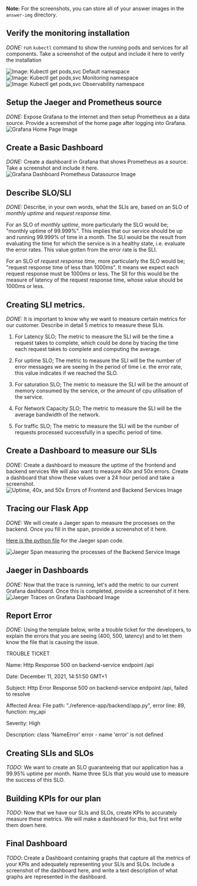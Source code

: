**Note:** For the screenshots, you can store all of your answer images in the `answer-img` directory.

## Verify the monitoring installation

*DONE:* run `kubectl` command to show the running pods and services for all components. Take a screenshot of the output and include it here to verify the installation

![Image: Kubectl get pods,svc Default namespace](https://github.com/EmekaMomodu/metrics-dashboard/blob/main/answer-img/kubectl-get-pods-svc-n-default.png "Pods and Services for Default namespace")
![Image: Kubectl get pods,svc Monitoring namespace](https://github.com/EmekaMomodu/metrics-dashboard/blob/main/answer-img/kubectl-get-pods-svc-n-moniroring.png "Pods and Services for Monitoring namespace")
![Image: Kubectl get pods,svc Observability namespace](https://github.com/EmekaMomodu/metrics-dashboard/blob/main/answer-img/kubectl-get-pods-svc-n-observability.png "Pods and Services for Observability namespace")

## Setup the Jaeger and Prometheus source
*DONE:* Expose Grafana to the internet and then setup Prometheus as a data source. Provide a screenshot of the home page after logging into Grafana.
![Grafana Home Page Image](https://github.com/EmekaMomodu/metrics-dashboard/blob/main/answer-img/grafana-home-page.png "Grafana Home Page")

## Create a Basic Dashboard
*DONE:* Create a dashboard in Grafana that shows Prometheus as a source. Take a screenshot and include it here.
![Grafana Dashboard Prometheus Datasource Image](https://github.com/EmekaMomodu/metrics-dashboard/blob/main/answer-img/sample-grafana-dashboard-with-prometheus-datasource.png "Grafana Dashboard with Prometheus Datasource")

## Describe SLO/SLI
*DONE:* Describe, in your own words, what the SLIs are, based on an SLO of *monthly uptime* and *request response time*.

For an SLO of  *monthly uptime*, more particularly the SLO would be;  "monthly uptime of 99.999%".
This implies that our service should be up and running 99.999% of time in a month.
The SLI would be the result from evaluating the time for which the service is in a healthy state, i.e. evaluate the error rates. 
This value gotten from the error rate is the SLI.

For an SLO of *request response time*, more particularly the SLO would be;  "request response time of less than 1000ms".
It means we expect each request response must be 1000ms or less. The SlI for this would be the measure of latency
of the request response time, whose value should be 1000ms or less.

## Creating SLI metrics.
*DONE:* It is important to know why we want to measure certain metrics for our customer. Describe in detail 5 metrics to measure these SLIs.

1. For Latency SLO; The metric to measure the SLI will be the time a request takes to complete, which could be done by 
tracing the time each request takes to complete and computing the average.

2. For uptime SLO; The metric to measure the SLI will be the number of error messages we are seeing in the period of time
i.e. the error rate, this value indicates if we reached the SLO.

3. For saturation SLO; The metric to measure the SLI will be the amount of memory consumed by the service, or
the amount of cpu utilisation of the service.

4. For Network Capacity SLO; The metric to measure the SLI will be the average bandwidth of the network.

5. For traffic SLO; The metric to measure the SLI will be the number of requests processed successfully in a specific period of time.

## Create a Dashboard to measure our SLIs
*DONE:* Create a dashboard to measure the uptime of the frontend and backend services We will also want to measure 40x and 50x errors. Create a dashboard that show these values over a 24 hour period and take a screenshot.
![Uptime, 40x, and 50x Errors of Frontend and Backend Services Image](https://github.com/EmekaMomodu/metrics-dashboard/blob/main/answer-img/uptime-40x-50x-errors.png "Uptime, 40x, and 50x Errors of Frontend and Backend Services")

## Tracing our Flask App
*DONE:*  We will create a Jaeger span to measure the processes on the backend. Once you fill in the span, provide a screenshot of it here.

[Here is the python file](reference-app/backend/app.py) for the Jaeger span code.

![Jaeger Span measuring the processes of the Backend Service Image](https://github.com/EmekaMomodu/metrics-dashboard/blob/main/answer-img/Jaeger-Span-of-the-Backend-Service.png "Jaeger Span measuring the processes of the Backend Service")

## Jaeger in Dashboards
*DONE:* Now that the trace is running, let's add the metric to our current Grafana dashboard. Once this is completed, provide a screenshot of it here.
![Jaeger Traces on Grafana Dashboard Image](https://github.com/EmekaMomodu/metrics-dashboard/blob/main/answer-img/jaeger-traces-on-grafana-dashboard.png "Jaeger Traces on Grafana Dashboard")

## Report Error
*DONE:* Using the template below, write a trouble ticket for the developers, to explain the errors that you are seeing (400, 500, latency) and to let them know the file that is causing the issue.

TROUBLE TICKET

Name: Http Response 500 on backend-service endpoint /api

Date: December 11, 2021, 14:51:50 GMT+1

Subject: Http Error Response 500 on backend-service endpoint /api, failed to resolve

Affected Area:  File path: "./reference-app/backend/app.py", 
                error line:  89, 
                function: my_api

Severity: High

Description: class 'NameError' error  - name 'error' is not defined


## Creating SLIs and SLOs
*TODO:* We want to create an SLO guaranteeing that our application has a 99.95% uptime per month. Name three SLIs that you would use to measure the success of this SLO.

## Building KPIs for our plan
*TODO*: Now that we have our SLIs and SLOs, create KPIs to accurately measure these metrics. We will make a dashboard for this, but first write them down here.

## Final Dashboard
*TODO*: Create a Dashboard containing graphs that capture all the metrics of your KPIs and adequately representing your SLIs and SLOs. Include a screenshot of the dashboard here, and write a text description of what graphs are represented in the dashboard.  

